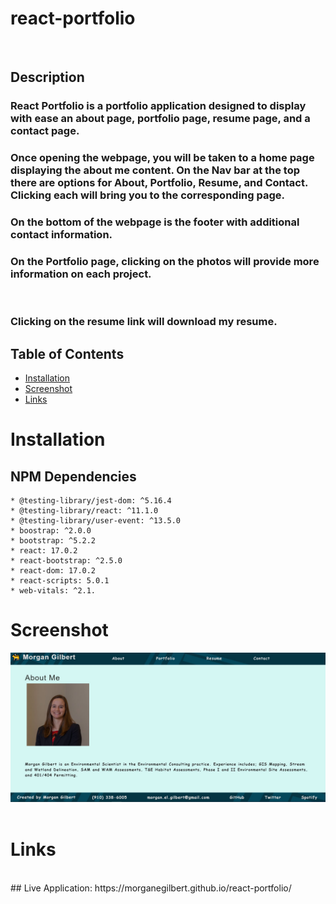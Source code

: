 # react-portfolio
<br>

## Description

### React Portfolio is a portfolio application designed to display with ease an about page, portfolio page, resume page, and a contact page.
### Once opening the webpage, you will be taken to a home page displaying the about me content. On the Nav bar at the top there are options for About, Portfolio, Resume, and Contact. Clicking each will bring you to the corresponding page.
### On the bottom of the webpage is the footer with additional contact information.
### On the Portfolio page, clicking on the photos will provide more information on each project.
<br>

### Clicking on the resume link will download my resume.

## Table of Contents

- [Installation](#installation)
- [Screenshot](#screenshot)
- [Links](#links)

# Installation

## NPM Dependencies
    * @testing-library/jest-dom: ^5.16.4
    * @testing-library/react: ^11.1.0
    * @testing-library/user-event: ^13.5.0
    * boostrap: ^2.0.0
    * bootstrap: ^5.2.2
    * react: 17.0.2
    * react-bootstrap: ^2.5.0
    * react-dom: 17.0.2
    * react-scripts: 5.0.1
    * web-vitals: ^2.1.

# Screenshot
![React Portfolio](./src/utils/demo.jpg "React Portfolio")
<br>
<br>

# Links
<br>
## Live Application: https://morganegilbert.github.io/react-portfolio/ 
